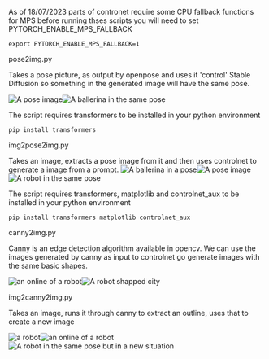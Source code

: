 As of 18/07/2023 parts of contronet require some CPU fallback functions for MPS
before running thses scripts you will need to set PYTORCH_ENABLE_MPS_FALLBACK

`export PYTORCH_ENABLE_MPS_FALLBACK=1`



pose2img.py

Takes a pose picture, as output by openpose and uses it 'control' Stable Diffusion so something in the generated image will have the same pose.

![A pose image](cnpose.png)![A ballerina in the same pose](ballerina.png)

The script requires transformers to be installed in your python environment

`pip install transformers`



img2pose2img.py 

Takes an image, extracts a pose image from it and then uses controlnet to generate a image from a prompt.
![A ballerina in a pose](ballerina.png)![A pose image](cnpose.png)![A robot in the same pose](robot.png)

The script requires transformers, matplotlib and controlnet_aux to be installed in your python environment

`pip install transformers matplotlib controlnet_aux`



canny2img.py

Canny is an edge detection algorithm available in opencv. We can use the images generated by canny as input to controlnet
go generate images with the same basic shapes.

![an online of a robot](canny_output.png)![A robot shapped city](c2i_robot_city.png)



img2canny2img.py

Takes an image, runs it through canny to extract an outline, uses that to create a new image

![a robot](robot.png)![an online of a robot](canny_output.png)![A robot in the same pose but in a new situation](ici-robot.png)
